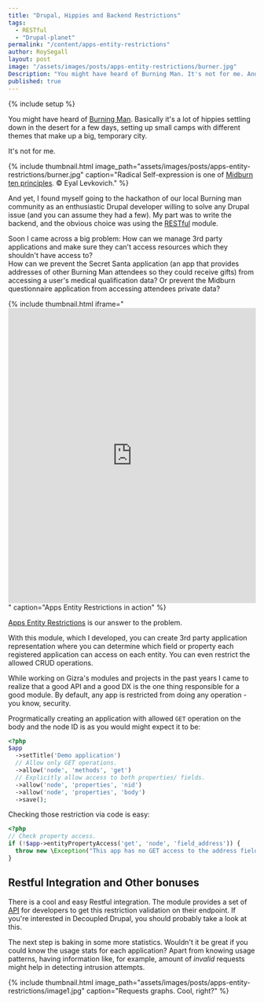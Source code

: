 ```yaml
---
title: "Drupal, Hippies and Backend Restrictions"
tags:
  - RESTful
  - "Drupal-planet"
permalink: "/content/apps-entity-restrictions"
author: RoySegall
layout: post
image: "/assets/images/posts/apps-entity-restrictions/burner.jpg"
Description: "You might have heard of Burning Man. It's not for me. And yet, I found myself going to the hackathon of our local Burning man community as an enthusiastic Drupal developer."
published: true
---
```



{% include setup %}

You might have heard of [Burning Man](http://burningman.org/). Basically it's a lot of hippies settling down in the desert for a few days, setting up small camps with different themes that make up a big, temporary city.

It's not for me.

{% include thumbnail.html  image_path="assets/images/posts/apps-entity-restrictions/burner.jpg" caption="Radical Self-expression is one of <a href='http://midburn.org/en-ten-principles/'>Midburn ten principles</a>. &#169; Eyal Levkovich." %}

<!-- more -->

And yet, I found myself going to the hackathon of our local Burning man community as an enthusiastic Drupal developer willing to solve any Drupal issue (and you can assume they had a few). My part was to write the backend, and the obvious choice was using the [RESTful](https://github.com/RESTful-Drupal/restful) module.

Soon I came across a big problem: How can we manage 3rd party applications and make sure they can't access resources which they shouldn't have access to?  
How can we prevent the Secret Santa application (an app that provides addresses of other Burning Man attendees so they could receive gifts) from accessing a user's medical qualification data?
Or prevent the Midburn questionnaire application from accessing attendees private data?

{% include thumbnail.html  iframe="<iframe src='http://gfycat.com/ifr/FragrantUnequaledHerculesbeetle' frameborder='0' scrolling='no' width='100%' height='600' style='-webkit-backface-visibility: hidden;-webkit-transform: scale(1);' ></iframe>" caption="Apps Entity Restrictions in action" %}

[Apps Entity Restrictions](https://github.com/RoySegall/apps_entity_restrictions) is our answer to the problem.

With this module, which I developed, you can create 3rd party application representation where you can determine which field or property each registered application can access on each entity. You can even restrict the allowed CRUD operations.

While working on Gizra's modules and projects in the past years I came to realize that a good API and a good DX is the one thing responsible for a good module. By default, any app is restricted from doing any operation - you know, security.

Progrmatically creating an application with allowed `GET` operation on the body and the node ID is as you would might expect it to be:

```php
<?php
$app
  ->setTitle('Demo application')
  // Allow only GET operations.
  ->allow('node', 'methods', 'get')
  // Explicitly allow access to both properties/ fields.
  ->allow('node', 'properties', 'nid')
  ->allow('node', 'properties', 'body')
  ->save();
```

Checking those restriction via code is easy:

```php
<?php
// Check property access.
if (!$app->entityPropertyAccess('get', 'node', 'field_address')) {
  throw new \Exception("This app has no GET access to the address field.");
}
```

## Restful Integration and Other bonuses

There is a cool and easy Restful integration. The module provides a set of
[API](https://github.com/RoySegall/apps_entity_restrictions#restful-integration)
for developers to get this restriction validation on their endpoint. If you're interested in Decoupled Drupal, you should probably take a look at this.

The next step is baking in some more statistics. Wouldn't it be great if you could know the usage stats for each application? Apart from knowing usage patterns, having information like, for example, amount of _invalid_ requests might help in detecting intrusion attempts.

{% include thumbnail.html image_path="assets/images/posts/apps-entity-restrictions/image1.jpg" caption="Requests graphs. Cool, right?" %}
